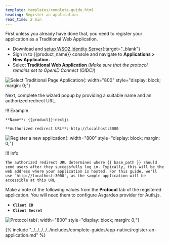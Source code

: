 ```yaml
---
template: templates/complete-guide.html
heading: Register an application
read_time: 2 min
---
```


First unless you already have done that, you need to register your application as a Traditional Web Application.

* Download and [setup WSO2 Identity Server](https://is.docs.wso2.com/en/latest/get-started/quick-set-up/){:target="_blank"}
* Sign in to {{product_name}} console and navigate to **Applications > New Application.**
* Select **Traditional Web Application** (*Make sure that the protocol remains set to OpenID Connect (OIDC)*)

![Select Traditional Page Application]({{base_path}}/assets/img/complete-guides/app-native/image1.png){: width="800" style="display: block; margin: 0;"}

Next, complete the wizard popup by providing a suitable name and an authorized redirect URL.

!!! Example

    **Name**: {{product}}-nextjs

    **Authorized redirect URL**: http://localhost:3000

![Register a new application]({{base_path}}/assets/img/complete-guides/app-native/image2.png){: width="800" style="display: block; margin: 0;"}

!!! Info

    The authorized redirect URL determines where {{ base_path }} should send users after they successfully log in. Typically, this will be the web address where your application is hosted. For this guide, we'll use `http://localhost:3000`, as the sample application will be accessible at this URL

Make a note of the following values from the **Protocol** tab of the registered application. You will need them to configure Asgardeo provider for Auth.js.

* **`Client ID`**
* **`Client Secret`**

![Protocol tab]({{base_path}}/assets/img/complete-guides/app-native/image3.png){: width="800" style="display: block; margin: 0;"}

{% include "../../../../../includes/complete-guides/app-native/register-an-application.md" %}
